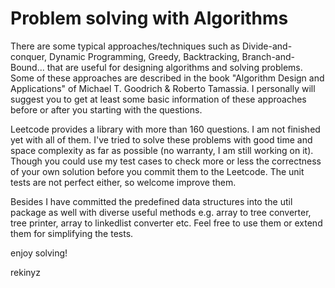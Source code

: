 Problem solving with Algorithms
=========================

There are some typical approaches/techniques such as Divide-and-conquer, Dynamic Programming, Greedy, Backtracking, Branch-and-Bound... that are useful for designing algorithms and solving problems. Some of these approaches are described in the book "Algorithm Design and Applications" of Michael T. Goodrich & Roberto Tamassia. I personally will suggest you to get at least some basic information of these approaches before or after you starting with the questions.

Leetcode provides a library with more than 160 questions. I am not finished yet with all of them. I've tried to solve these problems with good time and space complexity as far as possible (no warranty, I am still working on it). Though you could use my test cases to check more or less the correctness of your own solution before you commit them to the Leetcode. The unit tests are not perfect either, so welcome improve them.

Besides I have committed the predefined data structures into the util package as well with diverse useful methods e.g. array to tree converter, tree printer, array to linkedlist converter etc. Feel free to use them or extend them for simplifying the tests.

enjoy solving!

rekinyz
